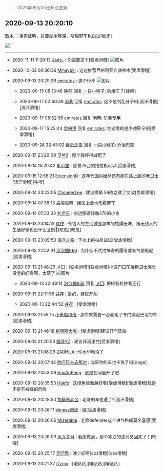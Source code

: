 > 2021年09月05日15点更新
<link rel="stylesheet" href="https://cdn.jsdelivr.net/gh/taotie6/sampleJSON@main/css/photo_show.css">


 ## 2020-09-13 20:20:10 

 [㪚木](https://www.coolapk.com/feed/21617228?shareKey=NDhiZWJhZTYyOTc5NjEzMTc1ODI~) ：事实证明，只要泥水够深，啥越野车也白扯[呲牙] 

<div class="album">
<img class="img-item" src="https://image.coolapk.com/feed/2020/0913/20/1081091_22d75696_9609_1981@3325x2494.jpeg" />
</div>

 ------- 

- 2020-11-11 11:20:13 [Jade_](uid=3109651) : 你需要这个[受虐滑稽] ![图片](https://image.coolapk.com/feed/2020/1111/11/3109651_ba8e57ca_4811_4201@932x621.jpeg)

- 2020-10-02 00:36:39 [Mineyuki](uid=2906893) : 这边推荐西伯利亚自救神木[受虐滑稽] 

- 2020-09-13 20:29:26 [emirates](uid=2140963) : 这个行不 ![图片](https://image.coolapk.com/feed/2020/0913/20/2140963_4d1d621f_0165_2341@1080x2400.jpeg)

    - 2020-09-15 08:13:46 [静基](uid=1353091) 回复 [一只小猴子](uid=751241): 防爆车？[疑问] 

    - 2020-09-17 02:46:49 [闲巷](uid=664156) 回复 [emirates](uid=2140963): 这不是判乱分子吗[流汗滑稽][流汗滑稽] 

    - 2020-09-17 08:52:36 [emirates](uid=2140963) 回复 [闲巷](uid=664156): 防暴专用 

    - 2020-09-17 15:22:44 [奈何浅](uid=1884562) 回复 [emirates](uid=2140963): 你这看的是少帅陈宁吧[受虐滑稽] 

    - 2020-09-24 22:43:02 [紫云沫雪](uid=2459225) 回复 [一只小猴子](uid=751241): 乔治巴顿 

- 2020-09-17 23:26:09 [卫兰6](uid=1286107) : 那个靓仔得减肥了 

- 2020-09-14 15:20:42 [毛小笙](uid=1750422) : 感觉75匹的拖拉机可以[受虐滑稽] 

- 2020-09-15 12:58:21 [ExtensionD](uid=1353715) : 这年代国内居然还有能在路上跑的老卫士[流汗滑稽][牛啤] 

- 2020-09-14 23:23:05 [ChoueerLee](uid=1955768) : 建议换辆 59改之改了又改[受虐滑稽] 

- 2020-09-14 07:38:13 [尖端放电](uid=339765) : 建议上全地形履带车 

- 2020-09-14 07:33:33 [刘老石](uid=2738848) : 左边那辆好像270的小白 

- 2020-09-13 23:14:13 [欢律](uid=918479) : 有钱人的生活就是那样的枯燥无味，跟无钱人的生活好像也没什么区别[吃瓜][吃瓜] 

- 2020-09-13 23:09:53 [海洋之露](uid=1111949) : 下次上拖拉机试试[受虐滑稽] 

- 2020-09-13 22:52:31 [泡泡袖666](uid=2844894) : 为什么不试试神奇的履带或者气垫船呢[受虐滑稽] 

- 2020-09-13 21:48:29 [乄囗](uid=759206) : [受虐滑稽][受虐滑稽]小区门口车展新卫士感觉没老的好看啊，太萌了 ![图片](https://image.coolapk.com/feed/2020/0913/21/759206_d7db6e92_4908_6546@3325x2494.jpeg)

    - 2020-09-13 22:48:14 [泡泡袖666](uid=2844894) 回复 [乄囗](uid=759206): 把轮毂挡住看还行 

- 2020-09-13 22:11:36 [并存](uid=1248138) : 是的，建议开船 

    - 2020-09-13 22:44:52 [并存](uid=1248138) : [受虐滑稽] 

- 2020-09-13 21:55:15 [小米唱诗班](uid=2921847) : 那你就需要一台老毛子专门爬泥巴地的车[受虐滑稽] 

- 2020-09-13 21:46:18 [拖泥斯大克](uid=1426243) : [受虐滑稽]建议开气垫船 

- 2020-09-13 21:20:53 [越泽YZ](uid=2723318) : 建议开河里完[受虐滑稽] 

- 2020-09-13 21:08:29 [ZAOHUA](uid=1930793) : 你水印咋没了 

- 2020-09-13 20:57:42 [欲问行人去那边](uid=826969) : 沈哥你的车也卡住了吗[doge] 

- 2020-09-13 20:53:06 [HaoAnPeng](uid=881243) : 这是在河里开了吧… 

- 2020-09-13 20:35:53 [Hokfo](uid=2006127) : 这绿色越看越好看[受虐滑稽][受虐滑稽]我是不是有被绿的危险 

- 2020-09-13 20:28:50 [加藤惠老公](uid=1266680) : 老哥的车也遭了?[流汗滑稽] 

- 2020-09-13 20:26:11 [kingwz家纺](uid=960037) : 狠[受虐滑稽] 

- 2020-09-13 20:26:06 [Miserable](uid=717620) : 老款defender这个进气格栅莫名喜感[受虐滑稽] 

- 2020-09-13 20:26:03 [风乔夕月](uid=2725527) : 我感觉到，那个冲浪的沈哥又回来了！[嘿哈] 

- 2020-09-13 20:25:17 [吴同學](uid=1320218) : 晚上好啊[cos滑稽][cos滑稽] 

- 2020-09-13 20:21:37 [i2zmx](uid=657823) : [哦吼吼][哦吼吼][哦吼吼] 

